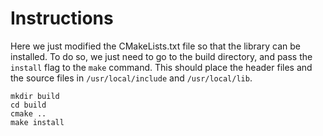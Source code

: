 # Instructions

Here we just modified the CMakeLists.txt file so that the library can be installed. To do so, we just need to go to the build directory, and pass the `install` flag to the `make` command. This should place the header files and the source files in `/usr/local/include` and `/usr/local/lib`.

```shell
mkdir build
cd build
cmake ..
make install
```

